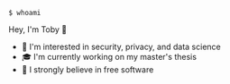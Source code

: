 ```
$ whoami
```
Hey, I'm Toby 👋

- 🔭 I'm interested in security, privacy, and data science
- 🎓 I'm currently working on my master's thesis
- 🐧 I strongly believe in free software
